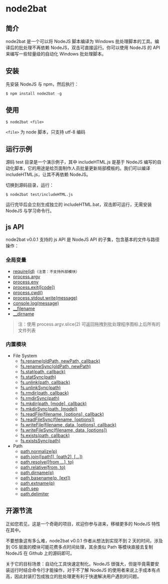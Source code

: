 # node2bat

##	简介

node2bat 是一个可以将 NodeJS 脚本编译为 Windows 批处理脚本的工具。编译后的批处理不再依赖 NodeJS，双击可直接运行。你可以使用 NodeJS 的 API 来编写一些轻量级的自动化 Windows 批处理脚本。

##	安装

先安装 NodeJS 与 npm，然后执行：

	$ npm install node2bat -g
	
##	使用

	$ node2bat <file>
	
``<file>`` 为 node 脚本，只支持 utf-8 编码

##	运行示例

源码 test 目录是一个演示例子，其中 includeHTML.js 是基于 NodeJS 编写的自动化脚本，它的用途是给页面制作人员批量更新局部模板的。我们可以编译 includeHTML.js，让其不再依赖 NodeJS。

切换到源码目录，运行：

	$ node2bat test/includeHTML.js

运行完毕后会立刻生成独立的 includeHTML.bat，双击即可运行，无需安装 NodeJS 与学习命令行。

##	js API

node2bat v0.0.1 支持的 js API 是 NodeJS API 的子集，包含基本的文件与路径操作：

###	全局变量

*	[require(id)](http://nodejs.org/api/globals.html#globals_require)``（注意：不支持外部模块）``
*	[process.argv](http://nodejs.org/api/process.html#process_process_argv)
*	[process.env](http://nodejs.org/api/process.html#process_process_env)
*	[process.exit([code])](http://nodejs.org/api/process.html#process_process_env)
*	[process.cwd()](http://nodejs.org/api/process.html#process_process_cwd)
*	[process.stdout.write(message)](http://nodejs.org/api/process.html#process_process_stdout)
*	[console.log(message)](http://nodejs.org/api/console.html#console_console_log_data)
*	[__filename](http://nodejs.org/api/globals.html#globals_filename)
*	[__dirname](http://nodejs.org/api/globals.html#globals_dirname)

>	注：使用 process.argv.slice(2) 可返回拖拽到批处理程序图标上后所有的文件列表

###	内置模块

*   File System
    *   [fs.rename(oldPath, newPath, callback)](http://nodejs.org/api/fs.html#fs_fs_rename_oldpath_newpath_callback)
    *   [fs.renameSync(oldPath, newPath)](http://nodejs.org/api/fs.html#fs_fs_renamesync_oldpath_newpath)
    *   [fs.stat(path, callback)](http://nodejs.org/api/fs.html#fs_fs_stat_path_callback)
    *   [fs.statSync(path)](http://nodejs.org/api/fs.html#fs_fs_statsync_path)
    *   [fs.unlink(path, callback)](http://nodejs.org/api/fs.html#fs_fs_unlink_path_callback)
    *   [fs.unlinkSync(path)](http://nodejs.org/api/fs.html#fs_fs_unlinksync_path)
    *   [fs.rmdir(path, callback)](http://nodejs.org/api/fs.html#fs_fs_rmdir_path_callback)
    *   [fs.rmdirSync(path)](http://nodejs.org/api/fs.html#fs_fs_rmdirsync_path)
    *   [fs.mkdir(path, [mode], callback)](http://nodejs.org/api/fs.html#fs_fs_mkdir_path_mode_callback)
    *   [fs.mkdirSync(path, [mode])](http://nodejs.org/api/fs.html#fs_fs_mkdirsync_path_mode)
    *   [fs.readFile(filename, [options], callback)](http://nodejs.org/api/fs.html#fs_fs_readfile_filename_options_callback)
    *   [fs.readFileSync(filename, [options])](http://nodejs.org/api/fs.html#fs_fs_readfilesync_filename_options)
    *   [fs.writeFile(filename, data, [options], callback)](http://nodejs.org/api/fs.html#fs_fs_writefile_filename_data_options_callback)
    *   [fs.writeFileSync(filename, data, [options])](http://nodejs.org/api/fs.html#fs_fs_writefilesync_filename_data_options)
    *   [fs.exists(path, callback)](http://nodejs.org/api/fs.html#fs_fs_exists_path_callback)
    *   [fs.existsSync(path)](http://nodejs.org/api/fs.html#fs_fs_existssync_path)
*   Path
    *   [path.normalize(p)](http://nodejs.org/api/path.html#path_path_normalize_p)
    *   [path.join([path1], [path2], [...])](http://nodejs.org/api/path.html#path_path_join_path1_path2)
    *   [path.resolve([from ...], to)](http://nodejs.org/api/path.html#path_path_resolve_from_to)
    *   [path.relative(from, to)](http://nodejs.org/api/path.html#path_path_relative_from_to)
    *   [path.dirname(p)](http://nodejs.org/api/path.html#path_path_dirname_p)
    *   [path.basename(p, [ext])](http://nodejs.org/api/path.html#path_path_basename_p_ext)
    *   [path.extname(p)](http://nodejs.org/api/path.html#path_path_extname_p)
    *   [path.sep](http://nodejs.org/api/path.html#path_path_sep)
    *   [path.delimiter](http://nodejs.org/api/path.html#path_path_delimiter)

##	开源节流

正如您若见，这是一个奇葩的项目，欢迎你参与进来，移植更多的 NodeJS 特性在其中。

不要想象这有多么难，node2bat v0.0.1 作者从想法到实现不到 2 天的时间，涉及到 OS 层面的模块可能花费多点时间处理，其余类似 Path 等模块直接去复制 NodeJS 在 Github 上的源码即可。

关于它的目标场景：自动化工具快速定制化。NodeJS 很强大，但是毕竟需要安装运行时结合命令行才能操作，对于不了解 NodeJS 的使用者来说上手成本有点高，因此封装打包成独立的批处理更有利于快速解决用户遇到的问题。


